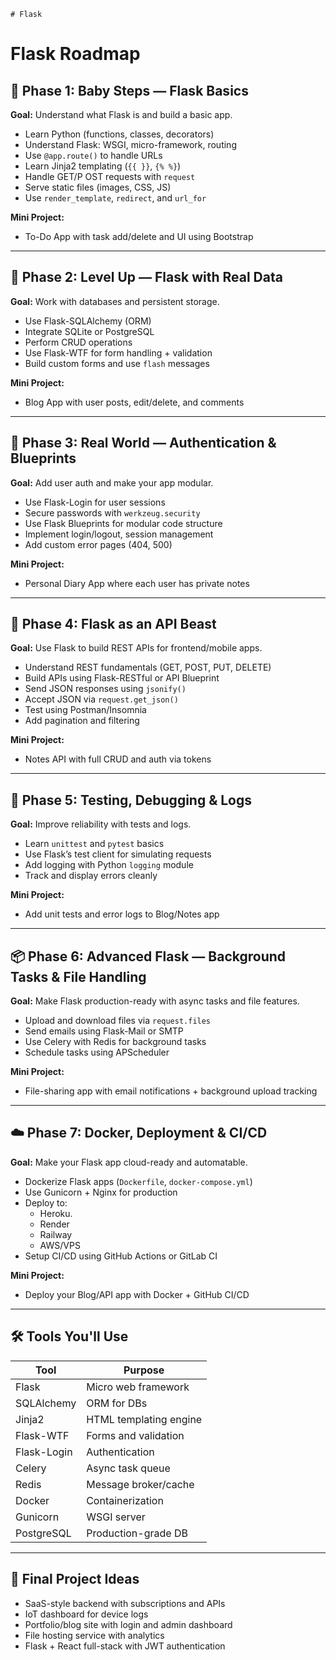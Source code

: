     # Flask
 
# Flask Roadmap

## 🌱 Phase 1: Baby Steps — Flask Basics

**Goal:** Understand what Flask is and build a basic app.

- Learn Python (functions, classes, decorators)
- Understand Flask: WSGI, micro-framework, routing
- Use `@app.route()` to handle URLs
- Learn Jinja2 templating (`{{ }}`, `{% %}`) 
- Handle GET/P OST requests with `request`
- Serve static files (images, CSS, JS)
- Use `render_template`, `redirect`, and `url_for`

**Mini Project:**
- To-Do App with task add/delete and UI using Bootstrap

---

## 🚀 Phase 2: Level Up — Flask with Real Data

**Goal:** Work with databases and persistent storage.

- Use Flask-SQLAlchemy (ORM)
- Integrate SQLite or PostgreSQL
- Perform CRUD operations
- Use Flask-WTF for form handling + validation
- Build custom forms and use `flash` messages

**Mini Project:**
- Blog App with user posts, edit/delete, and comments

---

## 🔐 Phase 3: Real World — Authentication & Blueprints

**Goal:** Add user auth and make your app modular.

- Use Flask-Login for user sessions
- Secure passwords with `werkzeug.security`
- Use Flask Blueprints for modular code structure
- Implement login/logout, session management
- Add custom error pages (404, 500)

**Mini Project:**
- Personal Diary App where each user has private notes

---

## 📡 Phase 4: Flask as an API Beast

**Goal:** Use Flask to build REST APIs for frontend/mobile apps.

- Understand REST fundamentals (GET, POST, PUT, DELETE)
- Build APIs using Flask-RESTful or API Blueprint
- Send JSON responses using `jsonify()`
- Accept JSON via `request.get_json()`
- Test using Postman/Insomnia
- Add pagination and filtering

**Mini Project:**
- Notes API with full CRUD and auth via tokens

---

## 🧪 Phase 5: Testing, Debugging & Logs

**Goal:** Improve reliability with tests and logs.

- Learn `unittest` and `pytest` basics
- Use Flask’s test client for simulating requests
- Add logging with Python `logging` module
- Track and display errors cleanly

**Mini Project:**
- Add unit tests and error logs to Blog/Notes app

---

## 📦 Phase 6: Advanced Flask — Background Tasks & File Handling

**Goal:** Make Flask production-ready with async tasks and file features.

- Upload and download files via `request.files`
- Send emails using Flask-Mail or SMTP
- Use Celery with Redis for background tasks
- Schedule tasks using APScheduler

**Mini Project:**
- File-sharing app with email notifications + background upload tracking

---

## ☁️ Phase 7: Docker, Deployment & CI/CD

**Goal:** Make your Flask app cloud-ready and automatable.

- Dockerize Flask apps (`Dockerfile`, `docker-compose.yml`)
- Use Gunicorn + Nginx for production
- Deploy to:
  - Heroku.
  - Render
  - Railway
  - AWS/VPS
- Setup CI/CD using GitHub Actions or GitLab CI

**Mini Project:**
- Deploy your Blog/API app with Docker + GitHub CI/CD

---

## 🛠️ Tools You'll Use

| Tool         | Purpose                       |
|--------------|-------------------------------|
| Flask        | Micro web framework           |
| SQLAlchemy   | ORM for DBs                   |
| Jinja2       | HTML templating engine        |
| Flask-WTF    | Forms and validation          |
| Flask-Login  | Authentication                |
| Celery       | Async task queue              |
| Redis        | Message broker/cache          |
| Docker       | Containerization              |
| Gunicorn     | WSGI server                   |
| PostgreSQL   | Production-grade DB           |

---

## 🎯 Final Project Ideas

- SaaS-style backend with subscriptions and APIs
- IoT dashboard for device logs
- Portfolio/blog site with login and admin dashboard
- File hosting service with analytics
- Flask + React full-stack with JWT authentication
